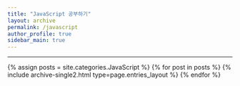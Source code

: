 ```yaml
---
title: "JavaScript 공부하기"
layout: archive
permalink: /javascript
author_profile: true
sidebar_main: true
---
```


<!-- 공백이 포함되어 있는 카테고리 이름의 경우 site.categories.['a b c'] 이런식으로! -->

---

{% assign posts = site.categories.JavaScript %}
{% for post in posts %} {% include archive-single2.html type=page.entries_layout %} {% endfor %}
